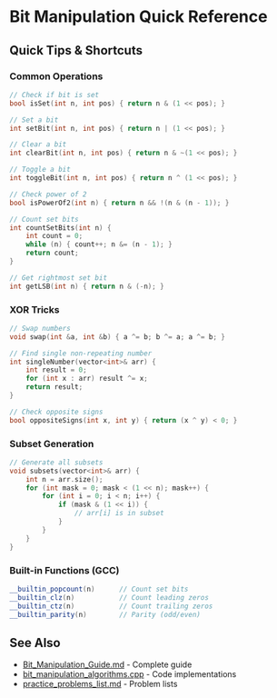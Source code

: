 # Bit Manipulation Quick Reference

## Quick Tips & Shortcuts

### Common Operations
```cpp
// Check if bit is set
bool isSet(int n, int pos) { return n & (1 << pos); }

// Set a bit
int setBit(int n, int pos) { return n | (1 << pos); }

// Clear a bit  
int clearBit(int n, int pos) { return n & ~(1 << pos); }

// Toggle a bit
int toggleBit(int n, int pos) { return n ^ (1 << pos); }

// Check power of 2
bool isPowerOf2(int n) { return n && !(n & (n - 1)); }

// Count set bits
int countSetBits(int n) {
    int count = 0;
    while (n) { count++; n &= (n - 1); }
    return count;
}

// Get rightmost set bit
int getLSB(int n) { return n & (-n); }
```

### XOR Tricks
```cpp
// Swap numbers
void swap(int &a, int &b) { a ^= b; b ^= a; a ^= b; }

// Find single non-repeating number
int singleNumber(vector<int>& arr) {
    int result = 0;
    for (int x : arr) result ^= x;
    return result;
}

// Check opposite signs
bool oppositeSigns(int x, int y) { return (x ^ y) < 0; }
```

### Subset Generation
```cpp
// Generate all subsets
void subsets(vector<int>& arr) {
    int n = arr.size();
    for (int mask = 0; mask < (1 << n); mask++) {
        for (int i = 0; i < n; i++) {
            if (mask & (1 << i)) {
                // arr[i] is in subset
            }
        }
    }
}
```

### Built-in Functions (GCC)
```cpp
__builtin_popcount(n)      // Count set bits
__builtin_clz(n)           // Count leading zeros  
__builtin_ctz(n)           // Count trailing zeros
__builtin_parity(n)        // Parity (odd/even)
```

## See Also
- [Bit_Manipulation_Guide.md](Bit_Manipulation_Guide.md) - Complete guide
- [bit_manipulation_algorithms.cpp](bit_manipulation_algorithms.cpp) - Code implementations
- [practice_problems_list.md](practice_problems_list.md) - Problem lists

